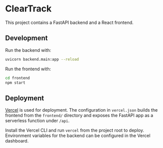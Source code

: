 # ClearTrack

This project contains a FastAPI backend and a React frontend.

## Development

Run the backend with:

```bash
uvicorn backend.main:app --reload
```

Run the frontend with:

```bash
cd frontend
npm start
```

## Deployment

[Vercel](https://vercel.com/) is used for deployment. The configuration in
`vercel.json` builds the frontend from the `frontend/` directory and exposes the
FastAPI app as a serverless function under `/api`.

Install the Vercel CLI and run `vercel` from the project root to deploy.
Environment variables for the backend can be configured in the Vercel dashboard.
